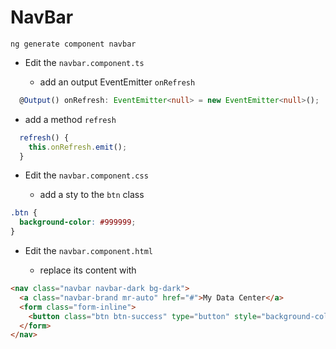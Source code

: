 # NavBar

```
ng generate component navbar
```

* Edit the `navbar.component.ts`
 
   * add an output EventEmitter `onRefresh`

```typescript
  @Output() onRefresh: EventEmitter<null> = new EventEmitter<null>();
```

   * add a method `refresh`

```typescript
  refresh() {
    this.onRefresh.emit();
  }
```

* Edit the `navbar.component.css`

   * add a sty to the `btn` class

```css
.btn {
  background-color: #999999;
}
```

* Edit the `navbar.component.html`

   * replace its content with

```html
<nav class="navbar navbar-dark bg-dark">
  <a class="navbar-brand mr-auto" href="#">My Data Center</a>
  <form class="form-inline">
    <button class="btn btn-success" type="button" style="background-color: #8616f6" (click)="refresh()">Reload</button>
  </form>
</nav>
```
